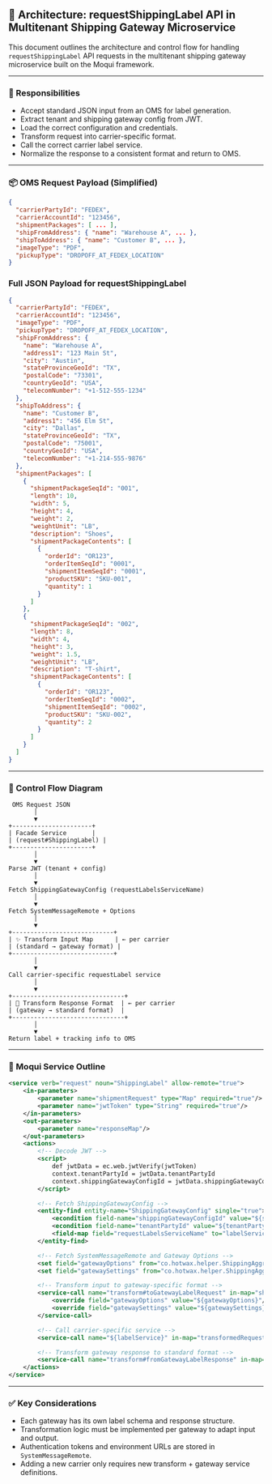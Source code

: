 ## 🚀 Architecture: requestShippingLabel API in Multitenant Shipping Gateway Microservice

This document outlines the architecture and control flow for handling `requestShippingLabel` API requests in the multitenant shipping gateway microservice built on the Moqui framework.

---

### 🎯 Responsibilities
- Accept standard JSON input from an OMS for label generation.
- Extract tenant and shipping gateway config from JWT.
- Load the correct configuration and credentials.
- Transform request into carrier-specific format.
- Call the correct carrier label service.
- Normalize the response to a consistent format and return to OMS.

---

### 📦 OMS Request Payload (Simplified)
```json
{
  "carrierPartyId": "FEDEX",
  "carrierAccountId": "123456",
  "shipmentPackages": [ ... ],
  "shipFromAddress": { "name": "Warehouse A", ... },
  "shipToAddress": { "name": "Customer B", ... },
  "imageType": "PDF",
  "pickupType": "DROPOFF_AT_FEDEX_LOCATION"
}
```

### Full JSON Payload for requestShippingLabel
```json
{
  "carrierPartyId": "FEDEX",
  "carrierAccountId": "123456",
  "imageType": "PDF",
  "pickupType": "DROPOFF_AT_FEDEX_LOCATION",
  "shipFromAddress": {
    "name": "Warehouse A",
    "address1": "123 Main St",
    "city": "Austin",
    "stateProvinceGeoId": "TX",
    "postalCode": "73301",
    "countryGeoId": "USA",
    "telecomNumber": "+1-512-555-1234"
  },
  "shipToAddress": {
    "name": "Customer B",
    "address1": "456 Elm St",
    "city": "Dallas",
    "stateProvinceGeoId": "TX",
    "postalCode": "75001",
    "countryGeoId": "USA",
    "telecomNumber": "+1-214-555-9876"
  },
  "shipmentPackages": [
    {
      "shipmentPackageSeqId": "001",
      "length": 10,
      "width": 5,
      "height": 4,
      "weight": 2,
      "weightUnit": "LB",
      "description": "Shoes",
      "shipmentPackageContents": [
        {
          "orderId": "OR123",
          "orderItemSeqId": "0001",
          "shipmentItemSeqId": "0001",
          "productSKU": "SKU-001",
          "quantity": 1
        }
      ]
    },
    {
      "shipmentPackageSeqId": "002",
      "length": 8,
      "width": 4,
      "height": 3,
      "weight": 1.5,
      "weightUnit": "LB",
      "description": "T-shirt",
      "shipmentPackageContents": [
        {
          "orderId": "OR123",
          "orderItemSeqId": "0002",
          "shipmentItemSeqId": "0002",
          "productSKU": "SKU-002",
          "quantity": 2
        }
      ]
    }
  ]
}

```


---

### 🧠 Control Flow Diagram
```
 OMS Request JSON
       │
       ▼
+----------------------+
| Facade Service       |
| (request#ShippingLabel) |
+----------------------+
       │
       ▼
Parse JWT (tenant + config)
       │
       ▼
Fetch ShippingGatewayConfig (requestLabelsServiceName)
       │
       ▼
Fetch SystemMessageRemote + Options
       │
       ▼
+----------------------------+
| ✨ Transform Input Map      | ← per carrier
| (standard → gateway format) |
+----------------------------+
       │
       ▼
Call carrier-specific requestLabel service
       │
       ▼
+-------------------------------+
| 🔁 Transform Response Format  | ← per carrier
| (gateway → standard format)  |
+-------------------------------+
       │
       ▼
Return label + tracking info to OMS
```

---

### 🔧 Moqui Service Outline
```xml
<service verb="request" noun="ShippingLabel" allow-remote="true">
    <in-parameters>
        <parameter name="shipmentRequest" type="Map" required="true"/>
        <parameter name="jwtToken" type="String" required="true"/>
    </in-parameters>
    <out-parameters>
        <parameter name="responseMap"/>
    </out-parameters>
    <actions>
        <!-- Decode JWT -->
        <script>
            def jwtData = ec.web.jwtVerify(jwtToken)
            context.tenantPartyId = jwtData.tenantPartyId
            context.shippingGatewayConfigId = jwtData.shippingGatewayConfigId
        </script>

        <!-- Fetch ShippingGatewayConfig -->
        <entity-find entity-name="ShippingGatewayConfig" single="true">
            <econdition field-name="shippingGatewayConfigId" value="${shippingGatewayConfigId}"/>
            <econdition field-name="tenantPartyId" value="${tenantPartyId}"/>
            <field-map field="requestLabelsServiceName" to="labelService"/>
        </entity-find>

        <!-- Fetch SystemMessageRemote and Gateway Options -->
        <set field="gatewayOptions" from="co.hotwax.helper.ShippingAggregatorHelper.getShippingGatewayConfigOptions(ec, shippingGatewayConfigId)"/>
        <set field="gatewaySettings" from="co.hotwax.helper.ShippingAggregatorHelper.getSystemMessageRemoteSettings(ec, tenantPartyId, shippingGatewayConfigId)"/>

        <!-- Transform input to gateway-specific format -->
        <service-call name="transform#toGatewayLabelRequest" in-map="shipmentRequest" out-map="transformedRequest">
            <override field="gatewayOptions" value="${gatewayOptions}"/>
            <override field="gatewaySettings" value="${gatewaySettings}"/>
        </service-call>

        <!-- Call carrier-specific service -->
        <service-call name="${labelService}" in-map="transformedRequest" out-map="rawGatewayResponse"/>

        <!-- Transform gateway response to standard format -->
        <service-call name="transform#fromGatewayLabelResponse" in-map="rawGatewayResponse" out-map="responseMap"/>
    </actions>
</service>
```

---

### ✅ Key Considerations
- Each gateway has its own label schema and response structure.
- Transformation logic must be implemented per gateway to adapt input and output.
- Authentication tokens and environment URLs are stored in `SystemMessageRemote`.
- Adding a new carrier only requires new transform + gateway service definitions.

